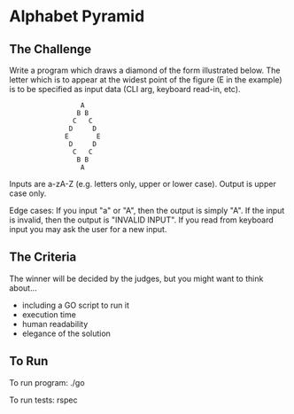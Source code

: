 Alphabet Pyramid
================

The Challenge
-------------
Write a program which draws a diamond of the form illustrated below. The letter which is to appear at the widest point of the figure (E in the example) is to be specified as input data (CLI arg, keyboard read-in, etc).

                      A
                     B B
                    C   C
                   D     D
                  E       E
                   D     D
                    C   C
                     B B
                      A

Inputs are a-zA-Z (e.g. letters only, upper or lower case). Output is upper case only.

Edge cases:
If you input "a" or "A", then the output is simply "A".
If the input is invalid, then the output is "INVALID INPUT". If you read from keyboard input you may ask the user for a new input.

The Criteria
------------
The winner will be decided by the judges, but you might want to think about...
* including a GO script to run it
* execution time
* human readability
* elegance of the solution

To Run
------
To run program:
	./go <desired-letter>


To run tests:
	rspec